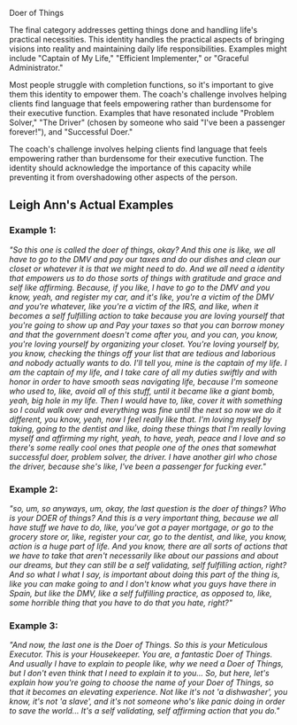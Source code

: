 Doer of Things

The final category addresses getting things done and handling life's practical necessities.  This identity handles the practical aspects of bringing visions into reality and maintaining daily life responsibilities. Examples might include "Captain of My Life," "Efficient Implementer," or "Graceful Administrator."

Most people struggle with completion functions, so it's important to give them this identity to empower them. The coach's challenge involves helping clients find language that feels empowering rather than burdensome for their executive function. Examples that have resonated include "Problem Solver," "The Driver" (chosen by someone who said "I've been a passenger forever!"), and "Successful Doer."  

The coach's challenge involves helping clients find language that feels empowering rather than burdensome for their executive function. The identity should acknowledge the importance of this capacity while preventing it from overshadowing other aspects of the person.


## Leigh Ann's Actual Examples

### Example 1:

_"So this one is called the doer of things, okay? And this one is like, we all have to go to the DMV and pay our taxes and do our dishes and clean our closet or whatever it is that we might need to do. And we all need a identity that empowers us to do those sorts of things with gratitude and grace and self like affirming. Because, if you like, I have to go to the DMV and you know, yeah, and register my car, and it's like, you're a victim of the DMV and you're whatever, like you're a victim of the IRS, and like, when it becomes a self fulfilling action to take because you are loving yourself that you're going to show up and Pay your taxes so that you can borrow money and that the government doesn't come after you, and you can, you know, you're loving yourself by organizing your closet. You're loving yourself by, you know, checking the things off your list that are tedious and laborious and nobody actually wants to do. I'll tell you, mine is the captain of my life. I am the captain of my life, and I take care of all my duties swiftly and with honor in order to have smooth seas navigating life, because I'm someone who used to, like, avoid all of this stuff, until it became like a giant bomb, yeah, big hole in my life. Then I would have to, like, cover it with something so I could walk over and everything was fine until the next so now we do it different, you know, yeah, now I feel really like that. I'm loving myself by taking, going to the dentist and like, doing these things that I'm really loving myself and affirming my right, yeah, to have, yeah, peace and I love and so there's some really cool ones that people one of the ones that somewhat successful doer, problem solver, the driver. I have another girl who chose the driver, because she's like, I've been a passenger for fucking ever."_

### Example 2:

_"so, um, so anyways, um, okay, the last question is the doer of things? Who is your DOER of things? And this is a very important thing, because we all have stuff we have to do, like, you've got a payer mortgage, or go to the grocery store or, like, register your car, go to the dentist, and like, you know, action is a huge part of life. And you know, there are all sorts of actions that we have to take that aren't necessarily like about our passions and about our dreams, but they can still be a self validating, self fulfilling action, right? And so what I what I say, is important about doing this part of the thing is, like you can make going to and I don't know what you guys have there in Spain, but like the DMV, like a self fulfilling practice, as opposed to, like, some horrible thing that you have to do that you hate, right?"_

### Example 3:

_"And now, the last one is the Doer of Things. So this is your Meticulous Executor. This is your Housekeeper. You are, a fantastic Doer of Things. And usually I have to explain to people like, why we need a Doer of Things, but I don't even think that I need to explain it to you... So, but here, let's explain how you're going to choose the name of your Doer of Things, so that it becomes an elevating experience. Not like it's not 'a dishwasher', you know, it's not 'a slave', and it's not someone who's like panic doing in order to save the world... It's a self validating, self affirming action that you do."_
